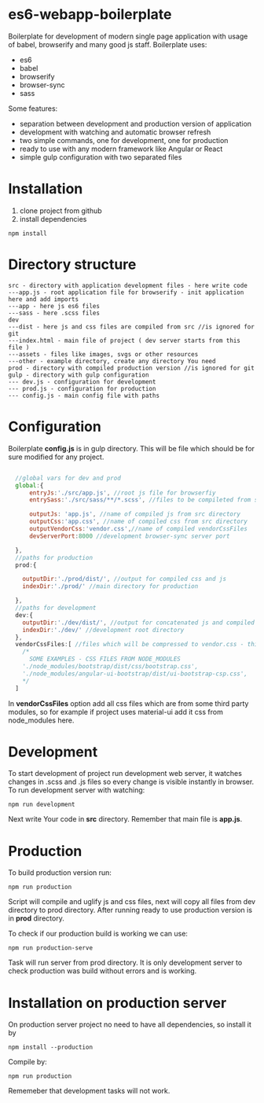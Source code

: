# es6-webapp-boilerplate
Boilerplate for development of modern single page application with usage of babel, browserify and many good js staff. Boilerplate uses:
- es6
- babel
- browserify
- browser-sync
- sass

Some features:
- separation between development and production version of application
- development with watching and automatic browser refresh
- two simple commands, one for development, one for production
- ready to use with any modern framework like Angular or React
- simple gulp configuration with two separated files


# Installation

1. clone project from github
2. install dependencies

```
npm install
```

# Directory structure

```
src - directory with application development files - here write code
---app.js - root application file for browserify - init application here and add imports
---app - here js es6 files
---sass - here .scss files
dev
---dist - here js and css files are compiled from src //is ignored for git
---index.html - main file of project ( dev server starts from this file )
---assets - files like images, svgs or other resources
---other - example directory, create any directory You need
prod - directory with compiled production version //is ignored for git
gulp - directory with gulp configuration
--- dev.js - configuration for development
--- prod.js - configuration for production
--- config.js - main config file with paths

```

# Configuration

Boilerplate **config.js** is in gulp directory. This will be file which should be for sure modified for any project.

```javascript

  //global vars for dev and prod
  global:{
      entryJs:'./src/app.js', //root js file for browserfiy
      entrySass:'./src/sass/**/*.scss', //files to be compileted from sass to app.css

      outputJs: 'app.js', //name of compiled js from src directory
      outputCss:'app.css', //name of compiled css from src directory
      outputVendorCss:'vendor.css',//name of compiled vendorCssFiles
      devServerPort:8000 //development browser-sync server port

  },
  //paths for production
  prod:{

    outputDir:'./prod/dist/', //output for compiled css and js
    indexDir:'./prod/' //main directory for production

  },
  //paths for development
  dev:{
    outputDir:'./dev/dist/', //output for concatenated js and compiled css
    indexDir:'./dev/' //development root directory
  },
  vendorCssFiles:[ //files which will be compressed to vendor.css - third party modules css
    /*
      SOME EXAMPLES - CSS FILES FROM NODE_MODULES
    './node_modules/bootstrap/dist/css/bootstrap.css',
    './node_modules/angular-ui-bootstrap/dist/ui-bootstrap-csp.css',
    */
  ]

```

In **vendorCssFiles** option add all css files which are from some third party modules, so for example if project 
uses material-ui add it css from node_modules here.

# Development

To start development of project run development web server, it watches changes in .scss and .js files so every change
is visible instantly in browser. To run development server with watching:

``` npm run development ```

Next write Your code in **src** directory. Remember that main file is **app.js**.

# Production

To build production version run:
```
npm run production
```

Script will compile and uglify js and css files, next will copy all files from dev directory to prod directory. After running ready
to use production version is in **prod** directory.

To check if our production build is working we can use:
```
npm run production-serve
```

Task will run server from prod directory. It is only development server to check production was build without errors and is working.

# Installation on production server

On production server project no need to have all dependencies, so install it by 
```
npm install --production
```

Compile by:
```
npm run production
```

Rememeber that development tasks will not work.



